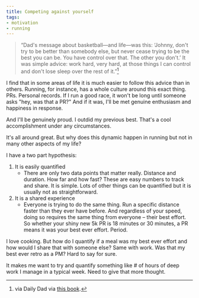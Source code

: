 ```yaml
---
title: Competing against yourself
tags:
- motivation
- running
---
```

> “Dad's message about basketball—and life—was this: ‘Johnny, don't try to be better than somebody else, but never cease trying to be the best you can be. You have control over that. The other you don't.’ It was simple advice: work hard, very hard, at those things I can control and don't lose sleep over the rest of it.”[^1]

I find that in some areas of life it is much easier to follow this advice than in others. Running, for instance, has a whole culture around this exact thing. PRs. Personal records. If I run a good race, it won't be long until someone asks "hey, was that a PR?" And if it was, I'll be met genuine enthusiasm and happiness in response.

And I'll be genuinely proud. I outdid my previous best. That's a cool accomplishment under any circumstances.

It's all around great. But why does this dynamic happen in running but not in many other aspects of my life?

I have a two part hypothesis:

1. It is easily quantified
    * There are only two data points that matter really. Distance and duration. How far and how fast? These are easy numbers to track and share. It is simple. Lots of other things can be quantified but it is usually not as straightforward.
2. It is a shared experience
    * Everyone is trying to do the same thing. Run a specific distance faster than they ever have before. And regardless of your speed, doing so requires the same thing from everyone – their best effort. So whether your shiny new 5k PR is 18 minutes or 30 minutes, a PR means it was your best ever effort. Period.

I love cooking. But how do I quantify if a meal was my best ever effort and how would I share that with someone else? Same with work. Was that my best ever retro as a PM? Hard to say for sure.

It makes me want to try and quantify something like # of hours of deep work I manage in a typical week. Need to give that more thought.

[^1]: via Daily Dad via [this book][b].

[b]: https://www.amazon.com/Coach-Wooden-Principles-Shaped-Change/dp/0800721276/ref=sr_1_2?tag=dailystoic01-20&keywords=coach+wooden+7+principles&qid=1562544167&s=gateway&sr=8-2
